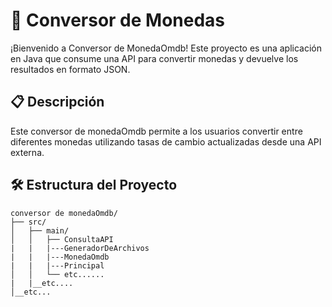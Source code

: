 # 💱 Conversor de Monedas

¡Bienvenido a Conversor de MonedaOmdb! Este proyecto es una aplicación en Java que consume una API para convertir monedas y devuelve los resultados en formato JSON.

## 📋 Descripción

Este conversor de monedaOmdb permite a los usuarios convertir entre diferentes monedas utilizando tasas de cambio actualizadas desde una API externa.

## 🛠️ Estructura del Proyecto

```plaintext
conversor de monedaOmdb/
├── src/
│   ├── main/
│   │   ├── ConsultaAPI
|   |   |---GeneradorDeArchivos
|   |   |---MonedaOmdb
|   |   |---Principal
│   │   └── etc......
|   |__etc....
│__etc...
